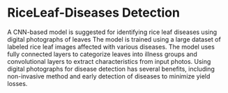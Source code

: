 # RiceLeaf-Diseases Detection
A CNN-based model is suggested for identifying rice leaf diseases using digital photographs of leaves
The model is trained using a large dataset of labeled rice leaf images affected with various diseases.
The model uses fully connected layers to categorize leaves into illness groups and convolutional layers to extract characteristics from input photos.
Using digital photographs for disease detection has several benefits, including non-invasive method and early detection of diseases to minimize yield losses.
